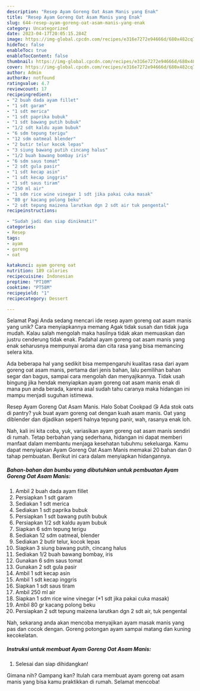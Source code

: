 ```yaml
---
description: "Resep Ayam Goreng Oat Asam Manis yang Enak"
title: "Resep Ayam Goreng Oat Asam Manis yang Enak"
slug: 644-resep-ayam-goreng-oat-asam-manis-yang-enak
category: Uncategorized
date: 2023-04-17T20:05:15.284Z
image: https://img-global.cpcdn.com/recipes/e316e7272e94666d/680x482cq70/ayam-goreng-oat-asam-manis-foto-resep-utama.jpg
hideToc: false
enableToc: true
enableTocContent: false
thumbnail: https://img-global.cpcdn.com/recipes/e316e7272e94666d/680x482cq70/ayam-goreng-oat-asam-manis-foto-resep-utama.jpg
cover: https://img-global.cpcdn.com/recipes/e316e7272e94666d/680x482cq70/ayam-goreng-oat-asam-manis-foto-resep-utama.jpg
author: Admin
authorAv: notfound
ratingvalue: 4.7
reviewcount: 17
recipeingredient:
- "2 buah dada ayam fillet"
- "1 sdt garam"
- "1 sdt merica"
- "1 sdt paprika bubuk"
- "1 sdt bawang putih bubuk"
- "1/2 sdt kaldu ayam bubuk"
- "6 sdm tepung terigu"
- "12 sdm oatmeal blender"
- "2 butir telur kocok lepas"
- "3 siung bawang putih cincang halus"
- "1/2 buah bawang bombay iris"
- "6 sdm saus tomat"
- "2 sdt gula pasir"
- "1 sdt kecap asin"
- "1 sdt kecap inggris"
- "1 sdt saus tiram"
- "250 ml air"
- "1 sdm rice wine vinegar 1 sdt jika pakai cuka masak"
- "80 gr kacang polong beku"
- "2 sdt tepung maizena larutkan dgn 2 sdt air tuk pengental"
recipeinstructions:

- "Sudah jadi dan siap dinikmati!"
categories:
- Resep
tags:
- ayam
- goreng
- oat

katakunci: ayam goreng oat 
nutrition: 189 calories
recipecuisine: Indonesian
preptime: "PT10M"
cooktime: "PT58M"
recipeyield: "1"
recipecategory: Dessert

---
```



Selamat Pagi Anda sedang mencari ide resep ayam goreng oat asam manis yang unik? Cara menyiapkannya memang Agak tidak susah dan tidak juga mudah. Kalau salah mengolah maka hasilnya tidak akan memuaskan dan justru cenderung tidak enak. Padahal ayam goreng oat asam manis yang enak seharusnya mempunyai aroma dan cita rasa yang bisa memancing selera kita.


Ada beberapa hal yang sedikit bisa mempengaruhi kualitas rasa dari ayam goreng oat asam manis, pertama dari jenis bahan, lalu pemilihan bahan segar dan bagus, sampai cara mengolah dan menyajikannya. Tidak usah bingung jika hendak menyiapkan ayam goreng oat asam manis enak di mana pun anda berada, karena asal sudah tahu caranya maka hidangan ini mampu menjadi suguhan istimewa.

Resep Ayam Goreng Oat Asam Manis. Halo Sobat Cookpad 😘 Ada stok oats di pantry? yuk buat ayam goreng oat dengan kuah asam manis. Oat yang diblender dan dijadikan seperti halnya tepung panir, wah, rasanya enak loh.


Nah, kali ini kita coba, yuk, variasikan ayam goreng oat asam manis sendiri di rumah. Tetap berbahan yang sederhana, hidangan ini dapat memberi manfaat dalam membantu menjaga kesehatan tubuhmu sekeluarga. Kamu dapat menyiapkan Ayam Goreng Oat Asam Manis memakai 20 bahan dan 0 tahap pembuatan. Berikut ini cara dalam menyiapkan hidangannya.

<!--inarticleads1-->

##### Bahan-bahan dan bumbu yang dibutuhkan untuk pembuatan Ayam Goreng Oat Asam Manis:

1. Ambil 2 buah dada ayam fillet
1. Persiapkan 1 sdt garam
1. Sediakan 1 sdt merica
1. Sediakan 1 sdt paprika bubuk
1. Persiapkan 1 sdt bawang putih bubuk
1. Persiapkan 1/2 sdt kaldu ayam bubuk
1. Siapkan 6 sdm tepung terigu
1. Sediakan 12 sdm oatmeal, blender
1. Sediakan 2 butir telur, kocok lepas
1. Siapkan 3 siung bawang putih, cincang halus
1. Sediakan 1/2 buah bawang bombay, iris
1. Gunakan 6 sdm saus tomat
1. Gunakan 2 sdt gula pasir
1. Ambil 1 sdt kecap asin
1. Ambil 1 sdt kecap inggris
1. Siapkan 1 sdt saus tiram
1. Ambil 250 ml air
1. Siapkan 1 sdm rice wine vinegar (*1 sdt jika pakai cuka masak)
1. Ambil 80 gr kacang polong beku
1. Persiapkan 2 sdt tepung maizena larutkan dgn 2 sdt air, tuk pengental


Nah, sekarang anda akan mencoba menyajikan ayam masak manis yang pas dan cocok dengan. Goreng potongan ayam sampai matang dan kuning kecokelatan. 

<!--inarticleads2-->

##### Instruksi untuk membuat Ayam Goreng Oat Asam Manis:


1. Selesai dan siap dihidangkan!



Gimana nih? Gampang kan? Itulah cara membuat ayam goreng oat asam manis yang bisa kamu praktikkan di rumah. Selamat mencoba!
